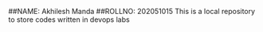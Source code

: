 ##NAME: Akhilesh Manda
##ROLLNO: 202051015
This is a local repository to store codes written in devops labs